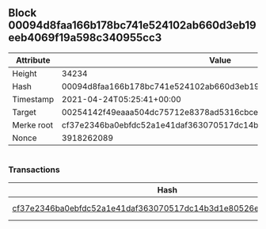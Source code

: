 ## Block 00094d8faa166b178bc741e524102ab660d3eb19eeb4069f19a598c340955cc3

Attribute | Value
--- | ---
Height | 34234
Hash | 00094d8faa166b178bc741e524102ab660d3eb19eeb4069f19a598c340955cc3
Timestamp | 2021-04-24T05:25:41+00:00
Target | 00254142f49eaaa504dc75712e8378ad5316cbcead634704b3734b6271167cc4
Merke root | cf37e2346ba0ebfdc52a1e41daf363070517dc14b3d1e80526e6312a98645fb2
Nonce | 3918262089

```

```

### Transactions

Hash | Amount
--- | ---
[cf37e2346ba0ebfdc52a1e41daf363070517dc14b3d1e80526e6312a98645fb2](cf37e2346ba0ebfdc52a1e41daf363070517dc14b3d1e80526e6312a98645fb2.md) | 10.00000000 SKEPTI 
